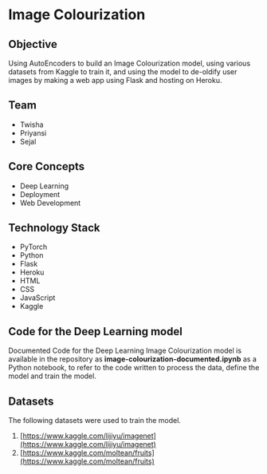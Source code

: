 # Image Colourization

## Objective
Using AutoEncoders to build an Image Colourization model, using various datasets from Kaggle to train it, and using the model to de-oldify user images by making a web app using Flask and hosting on Heroku.

## Team 
- Twisha
- Priyansi
- Sejal

## Core Concepts
- Deep Learning
- Deployment
- Web Development

## Technology Stack
- PyTorch
- Python
- Flask
- Heroku
- HTML
- CSS
- JavaScript
- Kaggle

## Code for the Deep Learning model
Documented Code for the Deep Learning Image Colourization model is available in the repository as **image-colourization-documented.ipynb** as a Python notebook, to refer to the code written to process the data, define the model and train the model.

## Datasets 
The following datasets were used to train the model.
1. [https://www.kaggle.com/lijiyu/imagenet](https://www.kaggle.com/lijiyu/imagenet)
2. [https://www.kaggle.com/moltean/fruits](https://www.kaggle.com/moltean/fruits)